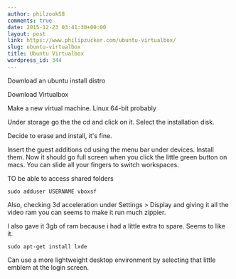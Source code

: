 ```yaml
---
author: philzook58
comments: true
date: 2015-12-23 03:41:30+00:00
layout: post
link: https://www.philipzucker.com/ubuntu-virtualbox/
slug: ubuntu-virtualbox
title: Ubuntu Virtualbox
wordpress_id: 344
---
```


Download an ubuntu install distro

Download Virtualbox

Make a new virtual machine. Linux 64-bit probably

Under storage go the the cd and click on it. Select the installation disk.

Decide to erase and install, it's fine.

Insert the guest additions cd using the menu bar under devices. Install them. Now it should go full screen when you click the little green button on macs. You can slide all your fingers to switch workspaces.

TO be able to access shared folders

    
    sudo adduser USERNAME vboxsf
    


Also, checking 3d acceleration under Settings > Display and giving it all the video ram you can seems to make it run much zippier.

I also gave it 3gb of ram because i had a little extra to spare. Seems to like it.

    
    sudo apt-get install lxde


Can use a more lightweight desktop environment by selecting that little emblem at the login screen.
